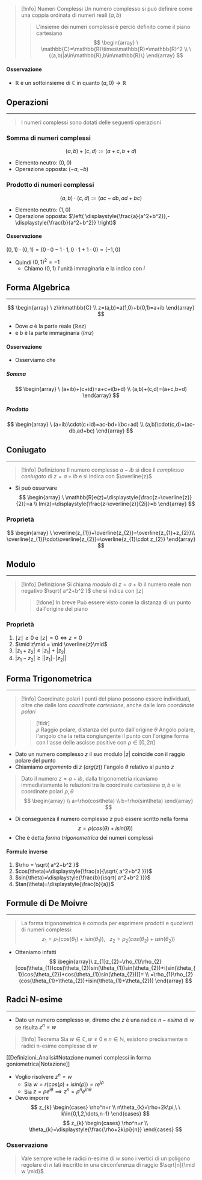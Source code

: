 >[!info] Numeri Complessi
>Un numero complesso si può definire come una coppia ordinata di numeri reali $(a,b)$
>>L'insieme dei numeri complessi è perciò definito come il piano cartesiano
>>$$
\begin{array}
\ \mathbb{C}=\mathbb{R}\times\mathbb{R}=\mathbb{R}^2 \\
\{(a,b)|a\in\mathbb{R},b\in\mathbb{R}\}
\end{array}
>>$$

#### Osservazione
- $\mathbb{R}$ è un sottoinsieme di $\mathbb{C}$ in quanto $(a,0)\to\mathbb{R}$
## Operazioni
- - -
>I numeri complessi sono dotati delle seguenti operazioni
### Somma di numeri complessi
$$
(a,b)+(c,d):=(a+c,b+d)
$$
- Elemento neutro: $(0,0)$
- Operazione opposta: $(-a,-b)$
### Prodotto di numeri complessi
$$
(a,b)\cdot(c,d):=(ac-db,ad+bc)
$$
- Elemento neutro: $(1,0)$
- Operazione opposta: $\left( \displaystyle{\frac{a}{a^2+b^2}},-\displaystyle{\frac{b}{a^2+b^2}} \right)$
#### Osservazione
$(0,1)\cdot(0,1)=(0\cdot0-1\cdot1,0\cdot1+1\cdot0) = (-1,0)$
- Quindi $(0,1)^2=-1$
	- Chiamo $(0,1)$ l'unità immaginaria e la indico con $i$

## Forma Algebrica
- - -
$$
\begin{array}
\ z\in\mathbb{C} \\
z=(a,b)=a(1,0)+b(0,1)=a+ib
\end{array}
$$
- Dove $a$ è la parte reale ($\mathbb{R}ez$)
- e b è la parte immaginaria ($Imz$)
#### Osservazione
- Osserviamo che
##### Somma
$$
\begin{array}
\ (a+ib)+(c+id)=a+c+i(b+d) \\
(a,b)+(c,d)=(a+c,b+d)
\end{array}
$$
##### Prodotto
$$
\begin{array}
\ (a+ib)\cdot(c+id)=ac-bd+i(bc+ad) \\
(a,b)\cdot(c,d)=(ac-db,ad+bc)
\end{array}
$$
## Coniugato
- - -
>[!info] Definizione
>Il numero complesso $a-ib$ si dice il _complesso coniugato_ di $z=a+ib$ e si indica con $\overline{z}$

- Si può osservare
$$
\begin{array}
\ \mathbb{R}e(z)=\displaystyle{\frac{z+\overline{z}}{2}}=a \\
Im(z)=\displaystyle{\frac{z-\overline{z}}{2i}}=b
\end{array}
$$
### Proprietà
$$
\begin{array}
\ \overline{z_{1}}+\overline{z_{2}}=\overline{z_{1}+z_{2}}\\
\overline{z_{1}}\cdot\overline{z_{2}}=\overline{z_{1}\cdot z_{2}}
\end{array}
$$

## Modulo
- - -
>[!info] Definizione
>Si chiama _modulo_ di $z=a+ib$ il numero reale non negativo $\sqrt{ a^2+b^2 }$ che si indica con $\mid z\mid$
>> [!done] In breve
>>Può essere visto come la distanza di un punto dall'origine del piano
### Proprietà
1. $\mid z\mid \geq 0$ e $\mid z\mid = 0 \Leftrightarrow z=0$
2. $\mid z\mid = \mid \overline{z}\mid$
3. $|z_{1}+z_{2}| \leq |z_{1}| + |z_{2}|$
4. $|z_{1}-z_{2}| \geq ||z_{1}| - |z_{2}||$

## Forma Trigonometrica
- - -
>[!info] Coordinate polari
>I punti del piano possono essere individuati, oltre che dalle loro _coordinate cartesiane_, anche dalle loro _coordinate polari_
>>[!tldr] \
>>$\rho$ Raggio polare, distanza del punto dall'origine
>>$\theta$ Angolo polare, l'angolo che la retta congiungente il punto con l'origine forma con l'asse delle ascisse positive con $\rho \in [0,2\pi]$

- Dato un numero complesso $z$ il suo modulo $|z|$ coincide con il raggio polare del punto
- Chiamiamo _argomento_ di $z$ ($arg(z)$) l'angolo $\theta$ relativo al punto $z$

>Dato il numero $z=a+ib$, dalla trigonometria ricaviamo immediatamente le relazioni tra le coordinate cartesiane $a,b$ e le coordinate polari $\rho,\theta$
$$
\begin{array} \\
a=\rho(cos\theta) \\
b=\rho(sin\theta)
\end{array}
$$
- Di conseguenza il numero complesso $z$ può essere scritto nella forma
$$
z=\rho(cos(\theta)+isin(\theta))
$$
- Che è detta *forma trigonometrica* dei numeri complessi
#### Formule inverse
1. $\rho = \sqrt{ a^2+b^2 }$
2. $cos(\theta)=\displaystyle{\frac{a}{\sqrt{ a^2+b^2 }}}$
3. $sin(\theta)=\displaystyle{\frac{b}{\sqrt{ a^2+b^2 }}}$
4. $tan(\theta)=\displaystyle{\frac{b}{a}}$
## Formule di De Moivre
- - -
>La forma trigonometrica è comoda per esprimere prodotti e quozienti di numeri complessi:
$$
z_{1}=\rho_{1}(cos(\theta_{1})+isin(\theta_{1})),\ \ \ z_{2}=\rho_{2}(cos(\theta_{2})+isin(\theta_{2}))
$$
- Otteniamo infatti
$$
\begin{array}\
z_{1}z_{2}=\rho_{1}\rho_{2}[cos(\theta_{1})cos(\theta_{2})sin(\theta_{1})sin(\theta_{2})+i(sin(\theta_{1})cos(\theta_{2})+cos(\theta_{1})sin(\theta_{2}))]= \\
=\rho_{1}\rho_{2}(cos(\theta_{1}+\theta_{2})+isin(\theta_{1}+\theta_{2}))
\end{array}
$$
## Radci N-esime
- - -
- Dato un numero complesso $w$, diremo che $z$ è una radice $n-esima$ di $w$ se risulta $z^n=w$
>[!info] Teorema
>Sia $w\in\mathbb{C}, w\neq0$ e $n\in\mathbb{N}$, esistono precisamente n radici n-esime complesse di $w$

[[Definizioni_Analisi#Notazione numeri complessi in forma goniometrica|Notazione]]
- Voglio risolvere $z^n=w$
	- Sia $w=r(cos(\rho)+isin(\rho))=re^{i\rho}$
	- Sia $z=\rho e^{i\theta} \implies z^n=\rho^ne^{in\theta}$
- Devo imporre
$$
z_{k}
\begin{cases}
\rho^n=r \\
n\theta_{k}=\rho+2k\pi,\ \ k\in{0,1,2,\dots,n-1}
\end{cases}
$$
$$
z_{k}
\begin{cases}
\rho^n=r \\
\theta_{k}=\displaystyle{\frac{\rho+2k\pi}{n}}
\end{cases}
$$
### Osservazione
> Vale sempre vche le radici $n$-esime di $w$ sono i vertici di un poligono regolare di $n$ lati inscritto in una circonferenza di raggio $\sqrt[n]{\mid w \mid}$